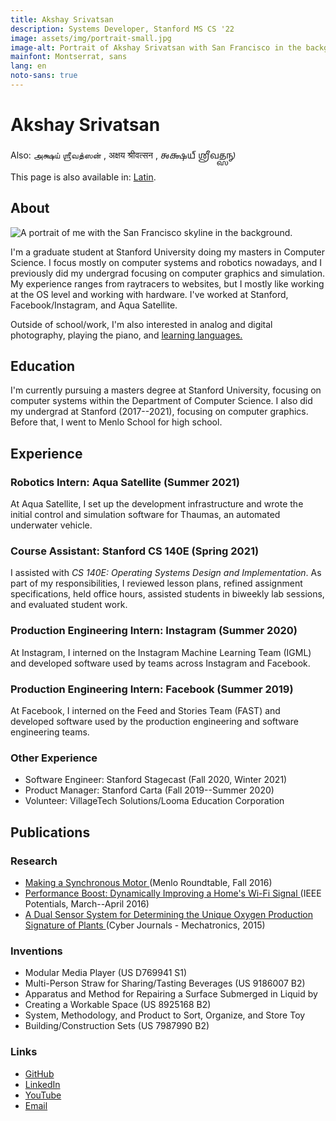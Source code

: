 ```yaml
---
title: Akshay Srivatsan
description: Systems Developer, Stanford MS CS '22
image: assets/img/portrait-small.jpg
image-alt: Portrait of Akshay Srivatsan with San Francisco in the background.
mainfont: Montserrat, sans
lang: en
noto-sans: true
---
```

# Akshay Srivatsan
Also: <span lang="ta">
  அக்ஷய் ஶ்ரீவத்ஸன்
</span>,
<span lang="hi">
  अक्षय श्रीवत्सन
</span>,
<span lang="sa-Gran">
  𑌅𑌕𑍍𑌷𑌯𑍍 𑌶𑍍𑌰𑍀𑌵𑌤𑍍𑌸𑌨𑍍
</span>

This page is also available in: [Latin](latin.html).

## About

![A portrait of me with the San Francisco skyline in the 
background.](assets/img/portrait-small.jpg)

I'm a graduate student at Stanford University doing my masters in Computer 
Science.  I focus mostly on computer systems and robotics nowadays, and I 
previously did my undergrad focusing on computer graphics and simulation.  My 
experience ranges from raytracers to websites, but I mostly like working at the 
OS level and working with hardware.  I've worked at Stanford, 
Facebook/Instagram, and Aqua Satellite.


Outside of school/work, I'm also interested in analog and digital photography, 
playing the piano, and [learning languages.]("latin.html")



## Education

I'm currently pursuing a masters degree at Stanford University, focusing on 
computer systems within the Department of Computer Science.  I also did my 
undergrad at Stanford (2017--2021), focusing on computer graphics.  Before 
that, I went to Menlo School for high school.

## Experience

### Robotics Intern: Aqua Satellite (Summer 2021)

At Aqua Satellite, I set up the development infrastructure and wrote the 
initial control and simulation software for Thaumas, an automated underwater 
vehicle.

### Course Assistant: Stanford CS 140E (Spring 2021)

I assisted with _CS 140E: Operating Systems Design and Implementation_.  As 
part of my responsibilities, I reviewed lesson plans, refined assignment 
specifications, held office hours, assisted students in biweekly lab sessions, 
and evaluated student work.


### Production Engineering Intern: Instagram (Summer 2020)

At Instagram, I interned on the Instagram Machine Learning Team (IGML) and 
developed software used by teams across Instagram and Facebook.


### Production Engineering Intern: Facebook (Summer 2019)

At Facebook, I interned on the Feed and Stories Team (FAST) and developed 
software used by the production engineering and software engineering teams.


### Other Experience
* Software Engineer: Stanford Stagecast (Fall 2020, Winter 2021)
* Product Manager: Stanford Carta (Fall 2019--Summer 2020)
* Volunteer: VillageTech Solutions/Looma Education Corporation

## Publications

### Research

* [Making a Synchronous Motor 
  ](http://roundtable.menloschool.org/issue25/5_McNelly+Srivatsan_MS_Roundtable25_Fall_2016.pdf)
  (Menlo Roundtable, Fall 2016)
* [Performance Boost: Dynamically Improving a Home's Wi-Fi Signal 
  ](http://ieeexplore.ieee.org/abstract/document/7425403/)
  (IEEE Potentials, March--April 2016)
* [A Dual Sensor System for Determining the Unique Oxygen Production Signature 
  of Plants ](http://www.cyberjournals.com/Papers/2015/01.pdf)
  (Cyber Journals - Mechatronics, 2015)


### Inventions
* Modular Media Player (US D769941 S1)
* Multi-Person Straw for Sharing/Tasting Beverages (US 9186007 B2)
* Apparatus and Method for Repairing a Surface Submerged in Liquid by 
* Creating a Workable Space (US 8925168 B2)
* System, Methodology, and Product to Sort, Organize, and Store Toy 
* Building/Construction Sets (US 7987990 B2)

### Links
* [GitHub](https://github.com/Akshay-Srivatsan)
* [LinkedIn](https://www.linkedin.com/in/akshay-srivatsan/)
* [YouTube](https://www.youtube.com/channel/UCUrJQeVdrtJZ1GjCXz1aWXA)
* [Email](mailto:srivatsan.akshay+website@gmail.com)
